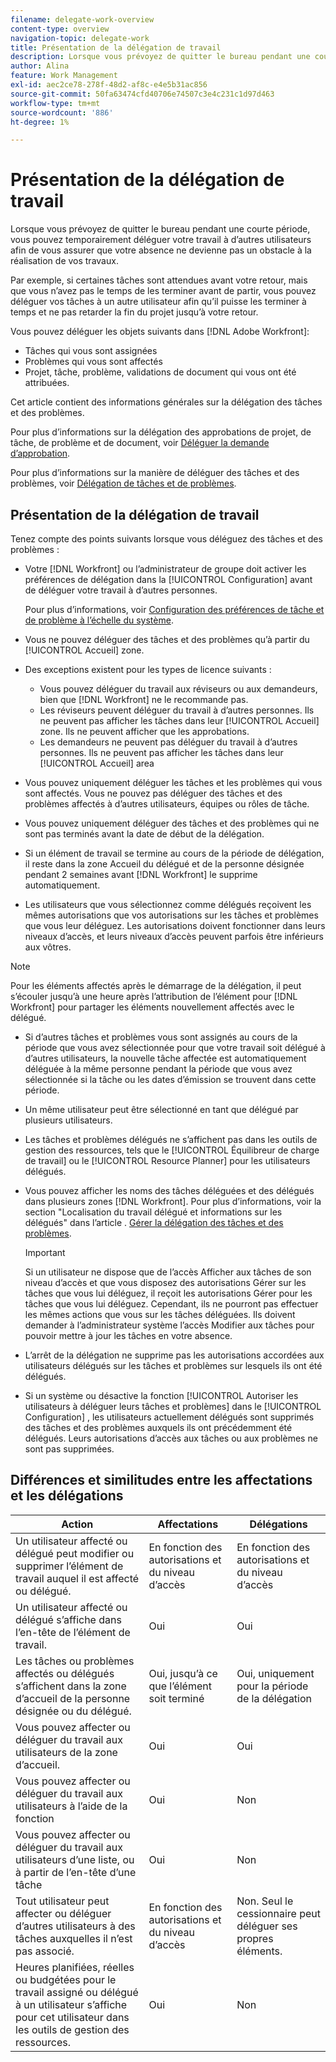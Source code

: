 ```yaml
---
filename: delegate-work-overview
content-type: overview
navigation-topic: delegate-work
title: Présentation de la délégation de travail
description: Lorsque vous prévoyez de quitter le bureau pendant une courte période, vous pouvez temporairement déléguer votre travail à d’autres utilisateurs afin de vous assurer que votre absence ne devienne pas un obstacle à la réalisation de vos travaux.
author: Alina
feature: Work Management
exl-id: aec2ce78-278f-48d2-af8c-e4e5b31ac856
source-git-commit: 50fa63474cfd40706e74507c3e4c231c1d97d463
workflow-type: tm+mt
source-wordcount: '886'
ht-degree: 1%

---
```


# Présentation de la délégation de travail

Lorsque vous prévoyez de quitter le bureau pendant une courte période, vous pouvez temporairement déléguer votre travail à d’autres utilisateurs afin de vous assurer que votre absence ne devienne pas un obstacle à la réalisation de vos travaux.

Par exemple, si certaines tâches sont attendues avant votre retour, mais que vous n’avez pas le temps de les terminer avant de partir, vous pouvez déléguer vos tâches à un autre utilisateur afin qu’il puisse les terminer à temps et ne pas retarder la fin du projet jusqu’à votre retour.

Vous pouvez déléguer les objets suivants dans [!DNL Adobe Workfront]:

<!--
  <li data-mc-conditions="QuicksilverOrClassic.Draft mode"> <p>Projects where you are designated as the Project Owner (not yet, not for the MVP)</p> </li>
  -->

* Tâches qui vous sont assignées
* Problèmes qui vous sont affectés
* Projet, tâche, problème, validations de document qui vous ont été attribuées.

Cet article contient des informations générales sur la délégation des tâches et des problèmes.

Pour plus d’informations sur la délégation des approbations de projet, de tâche, de problème et de document, voir [Déléguer la demande d’approbation](../../review-and-approve-work/manage-approvals/delegate-approval-requests.md).

Pour plus d’informations sur la manière de déléguer des tâches et des problèmes, voir [Délégation de tâches et de problèmes](../../manage-work/delegate-work/how-to-delegate-work.md).

## Présentation de la délégation de travail

Tenez compte des points suivants lorsque vous déléguez des tâches et des problèmes :

* Votre [!DNL Workfront] ou l’administrateur de groupe doit activer les préférences de délégation dans la [!UICONTROL Configuration] avant de déléguer votre travail à d’autres personnes.

  Pour plus d’informations, voir [Configuration des préférences de tâche et de problème à l’échelle du système](../../administration-and-setup/set-up-workfront/configure-system-defaults/set-task-issue-preferences.md).
* Vous ne pouvez déléguer des tâches et des problèmes qu’à partir du [!UICONTROL Accueil] zone.
* Des exceptions existent pour les types de licence suivants :

   * Vous pouvez déléguer du travail aux réviseurs ou aux demandeurs, bien que [!DNL Workfront] ne le recommande pas.
   * Les réviseurs peuvent déléguer du travail à d’autres personnes. Ils ne peuvent pas afficher les tâches dans leur [!UICONTROL Accueil] zone. Ils ne peuvent afficher que les approbations.
   * Les demandeurs ne peuvent pas déléguer du travail à d’autres personnes. Ils ne peuvent pas afficher les tâches dans leur [!UICONTROL Accueil] area
* Vous pouvez uniquement déléguer les tâches et les problèmes qui vous sont affectés. Vous ne pouvez pas déléguer des tâches et des problèmes affectés à d’autres utilisateurs, équipes ou rôles de tâche.
* Vous pouvez uniquement déléguer des tâches et des problèmes qui ne sont pas terminés avant la date de début de la délégation.
* Si un élément de travail se termine au cours de la période de délégation, il reste dans la zone Accueil du délégué et de la personne désignée pendant 2 semaines avant [!DNL Workfront] le supprime automatiquement.
* Les utilisateurs que vous sélectionnez comme délégués reçoivent les mêmes autorisations que vos autorisations sur les tâches et problèmes que vous leur déléguez. Les autorisations doivent fonctionner dans leurs niveaux d’accès, et leurs niveaux d’accès peuvent parfois être inférieurs aux vôtres.

>[!NOTE]
>
>  Pour les éléments affectés après le démarrage de la délégation, il peut s’écouler jusqu’à une heure après l’attribution de l’élément pour [!DNL Workfront] pour partager les éléments nouvellement affectés avec le délégué.

* Si d’autres tâches et problèmes vous sont assignés au cours de la période que vous avez sélectionnée pour que votre travail soit délégué à d’autres utilisateurs, la nouvelle tâche affectée est automatiquement déléguée à la même personne pendant la période que vous avez sélectionnée si la tâche ou les dates d’émission se trouvent dans cette période.
* Un même utilisateur peut être sélectionné en tant que délégué par plusieurs utilisateurs.
* Les tâches et problèmes délégués ne s’affichent pas dans les outils de gestion des ressources, tels que le [!UICONTROL Équilibreur de charge de travail] ou le [!UICONTROL Resource Planner] pour les utilisateurs délégués.
* Vous pouvez afficher les noms des tâches déléguées et des délégués dans plusieurs zones [!DNL Workfront]. Pour plus d’informations, voir la section &quot;Localisation du travail délégué et informations sur les délégués&quot; dans l’article . [Gérer la délégation des tâches et des problèmes](../delegate-work/how-to-delegate-work.md).


  >[!IMPORTANT]
  >
  >  Si un utilisateur ne dispose que de l’accès Afficher aux tâches de son niveau d’accès et que vous disposez des autorisations Gérer sur les tâches que vous lui déléguez, il reçoit les autorisations Gérer pour les tâches que vous lui déléguez. Cependant, ils ne pourront pas effectuer les mêmes actions que vous sur les tâches déléguées. Ils doivent demander à l’administrateur système l’accès Modifier aux tâches pour pouvoir mettre à jour les tâches en votre absence.

* L’arrêt de la délégation ne supprime pas les autorisations accordées aux utilisateurs délégués sur les tâches et problèmes sur lesquels ils ont été délégués.
* Si un système ou désactive la fonction [!UICONTROL Autoriser les utilisateurs à déléguer leurs tâches et problèmes] dans le [!UICONTROL Configuration] , les utilisateurs actuellement délégués sont supprimés des tâches et des problèmes auxquels ils ont précédemment été délégués. Leurs autorisations d’accès aux tâches ou aux problèmes ne sont pas supprimées.

## Différences et similitudes entre les affectations et les délégations

| Action | Affectations | Délégations |
|--------------------------------------------------------------------------------------------------------------------------------|---------------------------------------|-----------------------------------------------------|
| Un utilisateur affecté ou délégué peut modifier ou supprimer l’élément de travail auquel il est affecté ou délégué. | En fonction des autorisations et du niveau d’accès | En fonction des autorisations et du niveau d’accès |
| Un utilisateur affecté ou délégué s’affiche dans l’en-tête de l’élément de travail. | Oui | Oui |
| Les tâches ou problèmes affectés ou délégués s’affichent dans la zone d’accueil de la personne désignée ou du délégué. | Oui, jusqu’à ce que l’élément soit terminé | Oui, uniquement pour la période de la délégation |
| Vous pouvez affecter ou déléguer du travail aux utilisateurs de la zone d’accueil. | Oui | Oui |
| Vous pouvez affecter ou déléguer du travail aux utilisateurs à l’aide de la fonction | Oui | Non |
| Vous pouvez affecter ou déléguer du travail aux utilisateurs d’une liste, ou à partir de l’en-tête d’une tâche | Oui | Non |
| Tout utilisateur peut affecter ou déléguer d’autres utilisateurs à des tâches auxquelles il n’est pas associé. | En fonction des autorisations et du niveau d’accès | Non. Seul le cessionnaire peut déléguer ses propres éléments. |
| Heures planifiées, réelles ou budgétées pour le travail assigné ou délégué à un utilisateur s’affiche pour cet utilisateur dans les outils de gestion des ressources. | Oui | Non |
